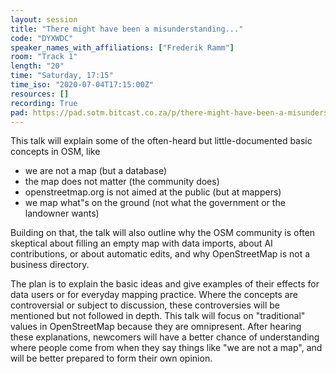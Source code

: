 ```yaml
---
layout: session
title: "There might have been a misunderstanding..."
code: "DYXWDC"
speaker_names_with_affiliations: ["Frederik Ramm"]
room: "Track 1"
length: "20"
time: "Saturday, 17:15"
time_iso: "2020-07-04T17:15:00Z"
resources: []
recording: True
pad: https://pad.sotm.bitcast.co.za/p/there-might-have-been-a-misunderstanding...
---
```

This talk will explain some of the often-heard but little-documented basic concepts in OSM, like

* we are not a map (but a database)
* the map does not matter (the community does)
* openstreetmap.org is not aimed at the public (but at mappers)
* we map what"s on the ground (not what the government or the landowner wants)

Building on that, the talk will also outline why the OSM community is often skeptical about filling an empty map with data imports, about AI contributions, or about automatic edits, and why OpenStreetMap is not a business directory.

The plan is to explain the basic ideas and give examples of their effects for data users or for everyday mapping practice. Where the concepts are controversial or subject to discussion, these controversies will be mentioned but not followed in depth. This talk will focus on &#34;traditional&#34; values in OpenStreetMap because they are omnipresent. After hearing these explanations, newcomers will have a better chance of understanding where people come from when they say things like &#34;we are not a map&#34;, and will be better prepared to form their own opinion.
